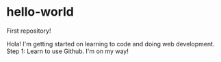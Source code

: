 # hello-world
First repository!

Hola! I'm getting started on learning to code and doing web development.  Step 1: Learn to use Github. I'm on my way!
